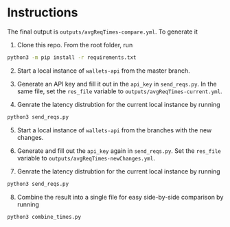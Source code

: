 # Instructions

The final output is `outputs/avgReqTimes-compare.yml`. To generate it


1. Clone this repo. From the root folder, run 
```bash
python3 -m pip install -r requirements.txt
```

2. Start a local instance of `wallets-api` from the master branch. 

3. Generate an API key and fill it out in the `api_key` in  `send_reqs.py`. In the same file, set the `res_file` variable to `outputs/avgReqTimes-current.yml`.

4. Genrate the latency distrubtion for the current local instance by running
```bash
python3 send_reqs.py
```

5. Start a local instance of `wallets-api` from the branches with the new changes. 

6. Generate and fill out the `api_key` again in `send_reqs.py`. Set the `res_file` variable to `outputs/avgReqTimes-newChanges.yml`.

7. Genrate the latency distrubtion for the current local instance by running
```bash
python3 send_reqs.py
```

8. Combine the result into a single file for easy side-by-side comparison by running 
```bash
python3 combine_times.py
```